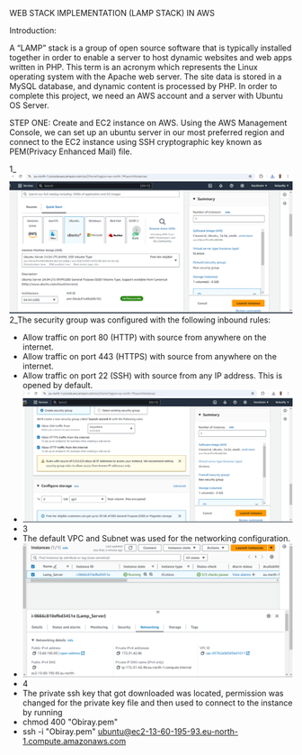 WEB STACK IMPLEMENTATION (LAMP STACK) IN AWS

Introduction:

A “LAMP” stack is a group of open source software that is typically installed together in order to enable a server to host dynamic websites and web apps written in PHP. This term is an acronym which represents the Linux operating system with the Apache web server. The site data is stored in a MySQL database, and dynamic content is processed by PHP. In order to complete this project, we need an AWS account and a server with Ubuntu OS Server.

STEP ONE: Create and EC2 instance on AWS. Using the AWS Management Console, we can set up an ubuntu server in our most preferred region and connect to the EC2 instance using SSH cryptographic key known as PEM(Privacy Enhanced Mail) file.

1_![Ec2 Creation](./Images/Ec2_Creation.PNG)
2_The security group was configured with the following inbound rules:

- Allow traffic on port 80 (HTTP) with source from anywhere on the internet.
- Allow traffic on port 443 (HTTPS) with source from anywhere on the internet.
- Allow traffic on port 22 (SSH) with source from any IP address. This is opened by default.
- ![Security_Rule](./Images/2nd_Stage.PNG)
- 3
- The default VPC and Subnet was used for the networking configuration.
- ![Default Network](./Images/VPC_Network.PNG)
- 4
- The private ssh key that got downloaded was located, permission was changed for the private key file and then used to connect to the instance by running
- chmod 400 "Obiray.pem"
- ssh -i "Obiray.pem" ubuntu@ec2-13-60-195-93.eu-north-1.compute.amazonaws.com


